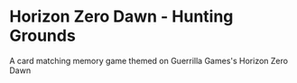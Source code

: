 # Horizon Zero Dawn - Hunting Grounds
A card matching memory game themed on Guerrilla Games's Horizon Zero Dawn
